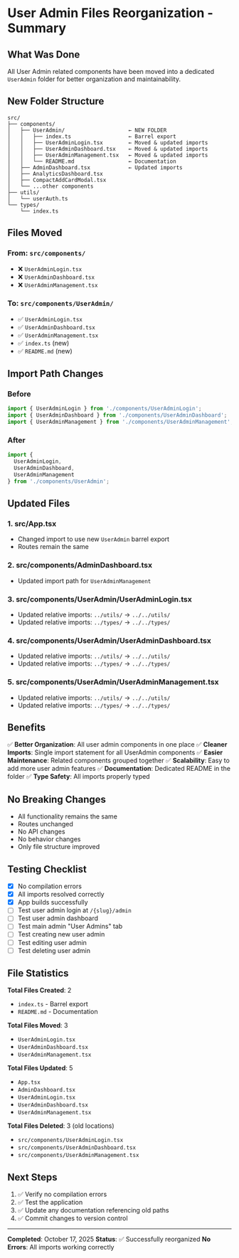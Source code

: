 # User Admin Files Reorganization - Summary

## What Was Done

All User Admin related components have been moved into a dedicated `UserAdmin` folder for better organization and maintainability.

## New Folder Structure

```
src/
├── components/
│   ├── UserAdmin/                    ← NEW FOLDER
│   │   ├── index.ts                  ← Barrel export
│   │   ├── UserAdminLogin.tsx        ← Moved & updated imports
│   │   ├── UserAdminDashboard.tsx    ← Moved & updated imports
│   │   ├── UserAdminManagement.tsx   ← Moved & updated imports
│   │   └── README.md                 ← Documentation
│   ├── AdminDashboard.tsx            ← Updated imports
│   ├── AnalyticsDashboard.tsx
│   ├── CompactAddCardModal.tsx
│   └── ...other components
├── utils/
│   └── userAuth.ts
└── types/
    └── index.ts
```

## Files Moved

### From: `src/components/`
- ❌ `UserAdminLogin.tsx`
- ❌ `UserAdminDashboard.tsx`
- ❌ `UserAdminManagement.tsx`

### To: `src/components/UserAdmin/`
- ✅ `UserAdminLogin.tsx`
- ✅ `UserAdminDashboard.tsx`
- ✅ `UserAdminManagement.tsx`
- ✅ `index.ts` (new)
- ✅ `README.md` (new)

## Import Path Changes

### Before
```typescript
import { UserAdminLogin } from './components/UserAdminLogin';
import { UserAdminDashboard } from './components/UserAdminDashboard';
import { UserAdminManagement } from './components/UserAdminManagement';
```

### After
```typescript
import { 
  UserAdminLogin, 
  UserAdminDashboard,
  UserAdminManagement 
} from './components/UserAdmin';
```

## Updated Files

### 1. **src/App.tsx**
- Changed import to use new `UserAdmin` barrel export
- Routes remain the same

### 2. **src/components/AdminDashboard.tsx**
- Updated import path for `UserAdminManagement`

### 3. **src/components/UserAdmin/UserAdminLogin.tsx**
- Updated relative imports: `../utils/` → `../../utils/`
- Updated relative imports: `../types/` → `../../types/`

### 4. **src/components/UserAdmin/UserAdminDashboard.tsx**
- Updated relative imports: `../utils/` → `../../utils/`
- Updated relative imports: `../types/` → `../../types/`

### 5. **src/components/UserAdmin/UserAdminManagement.tsx**
- Updated relative imports: `../utils/` → `../../utils/`
- Updated relative imports: `../types/` → `../../types/`

## Benefits

✅ **Better Organization**: All user admin components in one place
✅ **Cleaner Imports**: Single import statement for all UserAdmin components
✅ **Easier Maintenance**: Related components grouped together
✅ **Scalability**: Easy to add more user admin features
✅ **Documentation**: Dedicated README in the folder
✅ **Type Safety**: All imports properly typed

## No Breaking Changes

- All functionality remains the same
- Routes unchanged
- No API changes
- No behavior changes
- Only file structure improved

## Testing Checklist

- [x] No compilation errors
- [x] All imports resolved correctly
- [x] App builds successfully
- [ ] Test user admin login at `/{slug}/admin`
- [ ] Test user admin dashboard
- [ ] Test main admin "User Admins" tab
- [ ] Test creating new user admin
- [ ] Test editing user admin
- [ ] Test deleting user admin

## File Statistics

**Total Files Created**: 2
- `index.ts` - Barrel export
- `README.md` - Documentation

**Total Files Moved**: 3
- `UserAdminLogin.tsx`
- `UserAdminDashboard.tsx`
- `UserAdminManagement.tsx`

**Total Files Updated**: 5
- `App.tsx`
- `AdminDashboard.tsx`
- `UserAdminLogin.tsx`
- `UserAdminDashboard.tsx`
- `UserAdminManagement.tsx`

**Total Files Deleted**: 3 (old locations)
- `src/components/UserAdminLogin.tsx`
- `src/components/UserAdminDashboard.tsx`
- `src/components/UserAdminManagement.tsx`

## Next Steps

1. ✅ Verify no compilation errors
2. ✅ Test the application
3. ✅ Update any documentation referencing old paths
4. ✅ Commit changes to version control

---

**Completed**: October 17, 2025
**Status**: ✅ Successfully reorganized
**No Errors**: All imports working correctly

